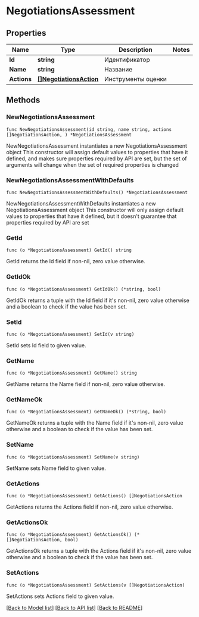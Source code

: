 # NegotiationsAssessment

## Properties

Name | Type | Description | Notes
------------ | ------------- | ------------- | -------------
**Id** | **string** | Идентификатор | 
**Name** | **string** | Название | 
**Actions** | [**[]NegotiationsAction**](NegotiationsAction.md) | Инструменты оценки | 

## Methods

### NewNegotiationsAssessment

`func NewNegotiationsAssessment(id string, name string, actions []NegotiationsAction, ) *NegotiationsAssessment`

NewNegotiationsAssessment instantiates a new NegotiationsAssessment object
This constructor will assign default values to properties that have it defined,
and makes sure properties required by API are set, but the set of arguments
will change when the set of required properties is changed

### NewNegotiationsAssessmentWithDefaults

`func NewNegotiationsAssessmentWithDefaults() *NegotiationsAssessment`

NewNegotiationsAssessmentWithDefaults instantiates a new NegotiationsAssessment object
This constructor will only assign default values to properties that have it defined,
but it doesn't guarantee that properties required by API are set

### GetId

`func (o *NegotiationsAssessment) GetId() string`

GetId returns the Id field if non-nil, zero value otherwise.

### GetIdOk

`func (o *NegotiationsAssessment) GetIdOk() (*string, bool)`

GetIdOk returns a tuple with the Id field if it's non-nil, zero value otherwise
and a boolean to check if the value has been set.

### SetId

`func (o *NegotiationsAssessment) SetId(v string)`

SetId sets Id field to given value.


### GetName

`func (o *NegotiationsAssessment) GetName() string`

GetName returns the Name field if non-nil, zero value otherwise.

### GetNameOk

`func (o *NegotiationsAssessment) GetNameOk() (*string, bool)`

GetNameOk returns a tuple with the Name field if it's non-nil, zero value otherwise
and a boolean to check if the value has been set.

### SetName

`func (o *NegotiationsAssessment) SetName(v string)`

SetName sets Name field to given value.


### GetActions

`func (o *NegotiationsAssessment) GetActions() []NegotiationsAction`

GetActions returns the Actions field if non-nil, zero value otherwise.

### GetActionsOk

`func (o *NegotiationsAssessment) GetActionsOk() (*[]NegotiationsAction, bool)`

GetActionsOk returns a tuple with the Actions field if it's non-nil, zero value otherwise
and a boolean to check if the value has been set.

### SetActions

`func (o *NegotiationsAssessment) SetActions(v []NegotiationsAction)`

SetActions sets Actions field to given value.



[[Back to Model list]](../README.md#documentation-for-models) [[Back to API list]](../README.md#documentation-for-api-endpoints) [[Back to README]](../README.md)


